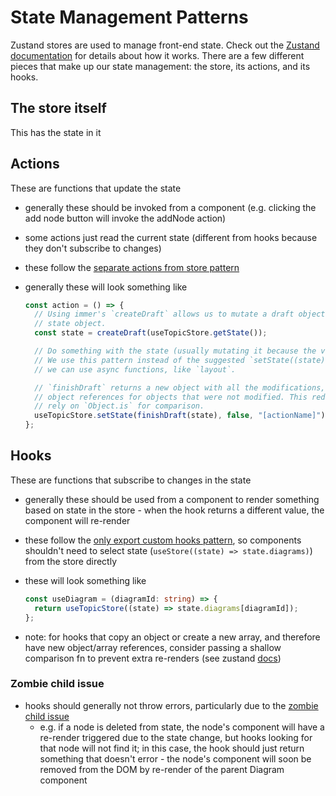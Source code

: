 # State Management Patterns

Zustand stores are used to manage front-end state. Check out the [Zustand documentation](https://docs.pmnd.rs/zustand/getting-started/introduction) for details about how it works. There are a few different pieces that make up our state management: the store, its actions, and its hooks.

## The store itself

This has the state in it

## Actions

These are functions that update the state

- generally these should be invoked from a component (e.g. clicking the add node button will invoke the addNode action)
- some actions just read the current state (different from hooks because they don't subscribe to changes)
- these follow the [separate actions from store pattern](https://docs.pmnd.rs/zustand/guides/practice-with-no-store-actions)
- generally these will look something like

  ```ts
  const action = () => {
    // Using immer's `createDraft` allows us to mutate a draft object instead of the store's current
    // state object.
    const state = createDraft(useTopicStore.getState());

    // Do something with the state (usually mutating it because the very-nested state is annoying to update without mutation).
    // We use this pattern instead of the suggested `setState((state) => [modifiedState])` so that
    // we can use async functions, like `layout`.

    // `finishDraft` returns a new object with all the modifications, and maintains nested object
    // object references for objects that were not modified. This reduces re-renders for hooks that
    // rely on `Object.is` for comparison.
    useTopicStore.setState(finishDraft(state), false, "[actionName]");
  };
  ```

## Hooks

These are functions that subscribe to changes in the state

- generally these should be used from a component to render something based on state in the store - when the hook returns a different value, the component will re-render
- these follow the [only export custom hooks pattern](https://tkdodo.eu/blog/working-with-zustand#only-export-custom-hooks), so components shouldn't need to select state (`useStore((state) => state.diagrams)`) from the store directly
- these will look something like

  ```ts
  const useDiagram = (diagramId: string) => {
    return useTopicStore((state) => state.diagrams[diagramId]);
  };
  ```

- note: for hooks that copy an object or create a new array, and therefore have new object/array
  references, consider passing a shallow comparison fn to prevent extra re-renders (see zustand [docs](https://github.com/pmndrs/zustand#selecting-multiple-state-slices))

### Zombie child issue

- hooks should generally not throw errors, particularly due to the [zombie child issue](https://github.com/pmndrs/zustand/issues/302)
  - e.g. if a node is deleted from state, the node's component will have a re-render triggered due to the state change, but hooks looking for that node will not find it; in this case, the hook should just return something that doesn't error - the node's component will soon be removed from the DOM by re-render of the parent Diagram component
